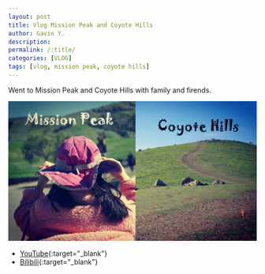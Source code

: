 ```yaml
---
layout: post
title: Vlog Mission Peak and Coyote Hills
author: Gavin Y.
description:
permalink: /:title/
categories: [VLOG]
tags: [vlog, mission peak, coyote hills]
---
```


Went to Mission Peak and Coyote Hills with family and firends.

![Create Query](/images/20210228-vlog-mission-peak-and-coyote-hills/cover.jpg)

- [YouTube](https://www.youtube.com/watch?v=o5MyLfbCx2A){:target="_blank"}
- [Bilibili](https://www.bilibili.com/video/BV1ky4y177bC){:target="_blank"}
